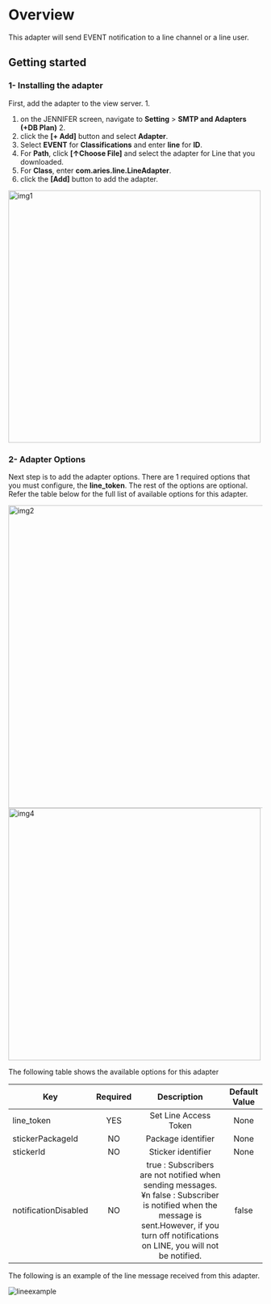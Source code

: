 # Overview
This adapter will send EVENT notification to a line channel or a line user.

## Getting started

### 1- Installing the adapter
First, add the adapter to the view server. 1.
1. on the JENNIFER screen, navigate to **Setting** > **SMTP and Adapters (+DB Plan)** 2.
2. click the **[+ Add]** button and select **Adapter**. 
3. Select **EVENT** for **Classifications** and enter **line** for **ID**. 
4. For **Path**, click **[↑Choose File]** and select the adapter for Line that you downloaded. 
5. For **Class**, enter **com.aries.line.LineAdapter**. 
6. click the **[Add]** button to add the adapter.

<img width="500" alt="img1" src="https://github.com/ju-hyun/jennifer-view-adapter-line/assets/30456085/7ddde066-0e41-49f0-af0f-10a67e0d29a6">


### 2- Adapter Options

Next step is to add the adapter options. There are 1 required options that you must configure, the **line_token**. 
The rest of the options are optional. Refer the table below for the full list of available options for this adapter.

<img width="600" alt="img2" src="https://github.com/ju-hyun/jennifer-view-adapter-line/assets/30456085/8d40940c-9497-4ec0-9cae-fe171131330a">

<img width="500" alt="img4" src="https://github.com/ju-hyun/jennifer-view-adapter-line/assets/30456085/c3705006-2e4f-4172-8fdc-88110d70b35a">

The following table shows the available options for this adapter

| Key                 | Required      | Description   |  Default Value |
| ------------------- |:-------------:|:-------------:|:--------------:|
| line_token          | YES           | Set Line Access Token | None 
| stickerPackageId    | NO            | Package identifier    | None 
| stickerId           | NO            | Sticker identifier    | None
| notificationDisabled| NO            | true : Subscribers are not notified when sending messages. ¥n false : Subscriber is notified when the message is sent.However, if you turn off notifications on LINE, you will not be notified.          | false 


The following is an example of the line message received from this adapter.

![lineexample](https://github.com/ju-hyun/jennifer-view-adapter-line/assets/30456085/be012bcf-b08b-4e3b-ab66-68388008ff52)

